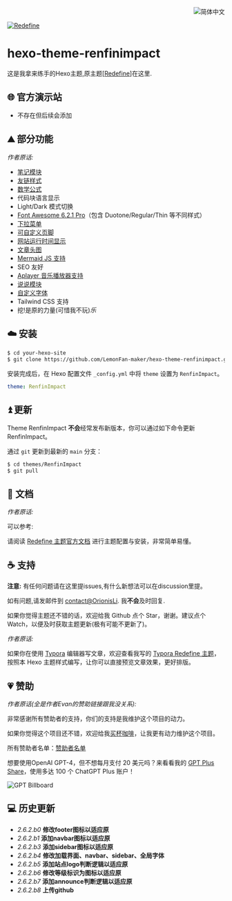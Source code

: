 <div align="right">
  <img src="https://img.shields.io/badge/-%E7%AE%80%E4%BD%93%E4%B8%AD%E6%96%87-A31F34?style=for-the-badge" alt="简体中文">
</div>

<a href="https://redefine.ohevan.com"><img align="center" src="https://github.com/EvanNotFound/hexo-theme-redefine/assets/68590232/e1d4d384-5cb5-43f9-ad8b-d694480581ca"  alt="Redefine"></a>


# hexo-theme-renfinimpact
这是我拿来练手的Hexo主题,原主题[[Redefine](https://github.com/EvanNotFound/hexo-theme-redefine)]在这里.

<picture>
  <source media="(prefers-color-scheme: dark)" srcset="source/images/demo_dark.png" />
  <source media="(prefers-color-scheme: light)" srcset="source/images/demo_light.png" />
</picture>

## 🌐 官方演示站

- 不存在但后续会添加

## ⛰️ 部分功能

*作者原话:*

- [笔记模块](https://redefine-docs.ohevan.com/modules/notes)
- [友链样式](https://redefine-docs.ohevan.com/page_templates/friends)
- [数学公式](https://redefine-docs.ohevan.com/plugins/mathjax)
- 代码块语言显示
- Light/Dark 模式切换
- [Font Awesome 6.2.1 Pro](https://redefine-docs.ohevan.com/basic/fontawesome)（包含 Duotone/Regular/Thin 等不同样式）
- [下拉菜单](https://redefine-docs.ohevan.com/dhome/navbar#%E9%93%BE%E6%8E%A5%E5%88%97%E8%A1%A8)
- [可自定义页脚](https://redefine-docs.ohevan.com/footer)
- [网站运行时间显示](https://redefine-docs.ohevan.com/footer#%E8%BF%90%E8%A1%8C%E6%97%B6%E9%97%B4)
- [文章头图](https://redefine-docs.ohevan.com/article_customize/banner)
- [Mermaid JS 支持](https://redefine-docs.ohevan.com/plugins/mermaid)
- SEO 友好
- [Aplayer 音乐播放器支持](https://redefine-docs.ohevan.com/plugins/aplayer)
- [说说模块](https://redefine-docs.ohevan.com/shuoshuo)
- [自定义字体](https://redefine-docs.ohevan.com/basic/global#%E8%87%AA%E5%AE%9A%E4%B9%89%E5%AD%97%E4%BD%93)
- Tailwind CSS 支持
- 挖!是原的力量(可惜我不玩)*乐*

## ☁️ 安装

```sh
$ cd your-hexo-site
$ git clone https://github.com/LemonFan-maker/hexo-theme-renfinimpact.git themes/RenfinImpact
```

安装完成后，在 Hexo 配置文件 `_config.yml` 中将 `theme` 设置为 `RenfinImpact`。

```yaml
theme: RenfinImpact
```

## ⏫ 更新

Theme RenfinImpact **不会**经常发布新版本，你可以通过如下命令更新 RenfinImpact。

通过 `git` 更新到最新的 `main` 分支：

```sh
$ cd themes/RenfinImpact
$ git pull
```

## 📄 文档

*作者原话:*

可以参考:

请阅读 [Redefine 主题官方文档](https://redefine-docs.ohevan.com/) 进行主题配置与安装，非常简单易懂。

## ☕ 支持

**注意:** 有任何问题请在这里提issues,有什么新想法可以在discussion里提。


如有问题,请发邮件到 [contact@OrionisLi](mailto:2254650260@qq.com). 我**不会**及时回复.

如果你觉得主题还不错的话，欢迎给我 Github 点个 Star，谢谢。建议点个 Watch，以便及时获取主题更新(极有可能不更新了)。

*作者原话:*

如果你在使用 [Typora](https://typora.io/) 编辑器写文章，欢迎查看我写的 [Typora Redefine 主题](https://github.com/EvanNotFound/typora-theme-redefine)，按照本 Hexo 主题样式编写，让你可以直接预览文章效果，更好排版。

## 💗 赞助

*作者原话(全是作者Evan的赞助链接跟我没关系):*

非常感谢所有赞助者的支持，你们的支持是我维护这个项目的动力。

如果你觉得这个项目还不错，欢迎给我[买杯咖啡](https://github.com/EvanNotFound/hexo-theme-redefine/blob/dev/DONATION.md)，让我更有动力维护这个项目。

所有赞助者名单：[赞助者名单](https://github.com/EvanNotFound/hexo-theme-redefine/blob/dev/DONATION.md)

想要使用OpenAI GPT-4，但不想每月支付 20 美元吗？来看看我的 [GPT Plus Share](https://gpt.oknice.ca)，使用多达 100 个 ChatGPT Plus 账户！

![GPT Billboard](https://github.com/EvanNotFound/hexo-theme-redefine/assets/68590232/55346629-cd54-45a4-9b31-3f979750b0c0)

## 💻 历史更新

- *2.6.2.b0* **修改footer图标以适应原**
- *2.6.2.b1* **添加navbar图标以适应原**
- *2.6.2.b3* **添加sidebar图标以适应原**
- *2.6.2.b4* **修改加载界面、navbar、sidebar、全局字体**
- *2.6.2.b5* **添加站点logo判断逻辑以适应原**
- *2.6.2.b6* **修改等级标识为图标以适应原**
- *2.6.2.b7* **添加announce判断逻辑以适应原**
- *2.6.2.b8* **上传github**